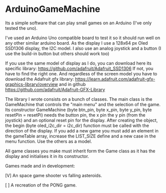 # ArduinoGameMachine
Its a simple software that can play small games on an Arduino (I've only tested the uno).

I've used an Arduino Uno compatible board to test it so it should run well on any other similar arduino board.
As the display I use a 128x64 px Oled SSD1306 display, the I2C model.
I also use an analog joystick and a button (I use the build-in button but others should work too)

If you use the same model of display as I do, you can download here its specific library: https://github.com/adafruit/Adafruit_SSD1306
If not, you have to find the right one.
And regardless of the screen model you have to download the Adafruit gfx library: https://learn.adafruit.com/adafruit-gfx-graphics-library/overview and in github https://github.com/adafruit/Adafruit-GFX-Library

The library I wrote consists on a bunch of classes. The main class is the GameMachine that controls the "main menu" and the selection of the game. Its constructor GameMachine (byte btn_pin, byte x_pin, byte y_pin, byte resetPin = resetPi) needs the button pin, the x pin the y pin (from the joystick) and an optional reset pin for the display. 
After creating the object, the begin (byte oled_i2c_dir = i2c_dir) function must be called with the direction of the display.
If you add a new game you must add an element in the gameTable array, increase the LIST_SIZE define and a new case in the menu function. Use the others as a model.

All game classes you make must inherit form the Game class as it has the display and initialises it in its constructor.


Games made and in development:

[V] An space game shooter vs falling asteroids.

[ ] A recreation of the PONG game.




